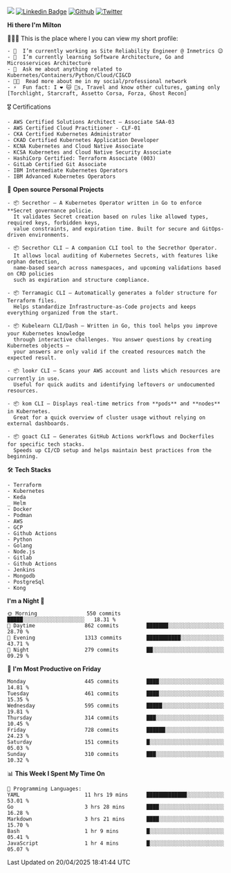 ![](https://komarev.com/ghpvc/?username=miltlima&color=blueviolet) [![Linkedin Badge](https://img.shields.io/badge/-LinkedIn-blue?style=flat-square&logo=Linkedin&logoColor=white&link=https://www.linkedin.com/in/miltonlimaj/)](https://www.linkedin.com/in/miltonlimaj/) [![Github](https://img.shields.io/github/followers/miltlima?style=social)](https://github.com/miltlima?tab=followers) [![Twitter](https://img.shields.io/twitter/follow/milt_lima?style=social)](https://twitter.com/milt_lima)
 


     
**Hi there I'm Milton**

👨🏽‍💻 This is the place where I you can view my short profile:
```text
- 🔭  I’m currently working as Site Reliability Engineer @ Inmetrics 😉
- 🌱  I’m currently learning Software Architecture, Go and Microsservices Architecture
- 💬  Ask me about anything related to Kubernetes/Containers/Python/Cloud/CI&CD
- 👨‍💻  Read more about me in my social/professional network
- ⚡  Fun fact: I ❤️ 🐱 🐶s, Travel and know other cultures, gaming only [Torchlight, Starcraft, Assetto Corsa, Forza, Ghost Recon]
```
🎖 Certifications
```text
- AWS Certified Solutions Architect – Associate SAA-03
- AWS Certified Cloud Practitioner - CLF-01
- CKA Certified Kubernetes Administrator
- CKAD Certified Kubernetes Application Developer
- KCNA Kubernetes and Cloud Native Associate
- KCSA Kubernetes and Cloud Native Security Associate
- HashiCorp Certified: Terraform Associate (003)
- GitLab Certified Git Associate
- IBM Intermediate Kubernetes Operators
- IBM Advanced Kubernetes Operators
```
📐 **Open source Personal Projects**

```text
- 📦 Secrethor – A Kubernetes Operator written in Go to enforce **Secret governance policie.  
  It validates Secret creation based on rules like allowed types, required keys, forbidden keys,  
  value constraints, and expiration time. Built for secure and GitOps-driven environments.

- 📦 Secrethor CLI – A companion CLI tool to the Secrethor Operator.  
  It allows local auditing of Kubernetes Secrets, with features like orphan detection,  
  name-based search across namespaces, and upcoming validations based on CRD policies  
  such as expiration and structure compliance.

- 📦 Terramagic CLI – Automatically generates a folder structure for Terraform files.  
  Helps standardize Infrastructure-as-Code projects and keeps everything organized from the start.

- 📦 Kubelearn CLI/Dash – Written in Go, this tool helps you improve your Kubernetes knowledge  
  through interactive challenges. You answer questions by creating Kubernetes objects —  
  your answers are only valid if the created resources match the expected result.

- 📦 lookr CLI – Scans your AWS account and lists which resources are currently in use.  
  Useful for quick audits and identifying leftovers or undocumented resources.

- 📦 kom CLI – Displays real-time metrics from **pods** and **nodes** in Kubernetes.  
  Great for a quick overview of cluster usage without relying on external dashboards.

- 📦 goact CLI – Generates GitHub Actions workflows and Dockerfiles for specific tech stacks.  
  Speeds up CI/CD setup and helps maintain best practices from the beginning.
```
🛠 **Tech Stacks**

```text
- Terraform
- Kubernetes
- Keda
_ Helm
- Docker
- Podman
- AWS
- GCP
- Github Actions
- Python
- Golang
- Node.js
- Gitlab
- Github Actions
- Jenkins
- Mongodb
- PostgreSql
- Kong
```         

<!--START_SECTION:waka-->
**I'm a Night 🦉** 

```text
🌞 Morning                550 commits         █████░░░░░░░░░░░░░░░░░░░░   18.31 % 
🌆 Daytime                862 commits         ███████░░░░░░░░░░░░░░░░░░   28.70 % 
🌃 Evening                1313 commits        ███████████░░░░░░░░░░░░░░   43.71 % 
🌙 Night                  279 commits         ██░░░░░░░░░░░░░░░░░░░░░░░   09.29 % 
```
📅 **I'm Most Productive on Friday** 

```text
Monday                   445 commits         ████░░░░░░░░░░░░░░░░░░░░░   14.81 % 
Tuesday                  461 commits         ████░░░░░░░░░░░░░░░░░░░░░   15.35 % 
Wednesday                595 commits         █████░░░░░░░░░░░░░░░░░░░░   19.81 % 
Thursday                 314 commits         ███░░░░░░░░░░░░░░░░░░░░░░   10.45 % 
Friday                   728 commits         ██████░░░░░░░░░░░░░░░░░░░   24.23 % 
Saturday                 151 commits         █░░░░░░░░░░░░░░░░░░░░░░░░   05.03 % 
Sunday                   310 commits         ███░░░░░░░░░░░░░░░░░░░░░░   10.32 % 
```


📊 **This Week I Spent My Time On** 

```text
💬 Programming Languages: 
YAML                     11 hrs 19 mins      █████████████░░░░░░░░░░░░   53.01 % 
Go                       3 hrs 28 mins       ████░░░░░░░░░░░░░░░░░░░░░   16.28 % 
Markdown                 3 hrs 21 mins       ████░░░░░░░░░░░░░░░░░░░░░   15.70 % 
Bash                     1 hr 9 mins         █░░░░░░░░░░░░░░░░░░░░░░░░   05.41 % 
JavaScript               1 hr 4 mins         █░░░░░░░░░░░░░░░░░░░░░░░░   05.07 % 
```


 Last Updated on 20/04/2025 18:41:44 UTC
<!--END_SECTION:waka-->

